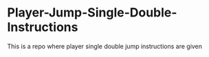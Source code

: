 # Player-Jump-Single-Double-Instructions

This is a repo where player single double jump instructions are given
